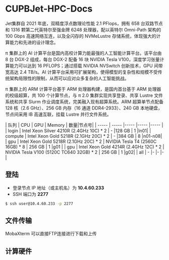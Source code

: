 # CUPBJet-HPC-Docs

Jet集群自 2021 年底，双精度浮点数理论性能 2.1 PFlops，拥有 658 台双路节点和 1316 颗第二代英特尔至强金牌 6248 处理器，配以英特尔 Omni-Path 架构的 100 Gbps 高速网络互连，以及全闪存的 NVMeLustre 存储系统，体现强大的计算能力和先进的设计理念。

π 集群上的 AI 计算平台是国内高校计算力能最强的人工智能计算平台。该平台由 8 台 DGX-2 组成，每台 DGX-2 配备 16 块 NVIDIA Tesla V100，深度学习张量计算能力可以达到 16 PFLOPS；通过搭载 NVIDIA NVSwitch 创新技术，GPU 间带宽高达 2.4 TB/s。AI 计算平台采用可扩展架构，使得模型的复杂性和规模不受传统架构局限性的限制，从而可以应对众多复杂的人工智能挑战。

π 集群上的 ARM 计算平台基于 ARM 处理器构建，是国内首台基于 ARM 处理器的校级超算，共 100 个计算节点，与 π 2.0 集群实现共享登录、共享 Lustre 文件系统和共享 Slurm 作业调度系统，完美融入现有超算系统。ARM 超算单节点配备 128 核（2.6 GHz）、256 GB 内存（16 通道 DDR4-2933）、240 GB 本地硬盘，节点间采用 IB 高速互联，挂载 Lustre 并行文件系统。

| 队列  | CPU | GPU | Memory | 数量|节点号|
| ----- | ----- |----- |----- |----- |
| login   | Intel Xeon Silver 4210R (2.4GHz 10C) * 2     | -  |128 GB  | 1  |ln01|
| compute | Intel Xeon Gold 5218R (2.1GHz 20C) * 2 | -  |384 GB  | 8  |n01-n08|
| gpu     | Intel Xeon Gold 5218R (2.1GHz 20C) * 2 | NVIDIA Tesla T4 (2560C 16GB) * 8  | 256 GB  | 1  |g01 |
| gpu     | Intel Xeon Gold 4214R   (2.4GHz 12C) * 2 | NVIDIA Tesla V100 (5120C TC640 32GB) * 2  | 256 GB  | 1  |g02|
| all     | -  |-  |-  |-  |


## 登陆
* 登录节点 IP 地址（或主机名）为 **10.4.60.233**
* SSH 端口为 **2277**
```bash
$ ssh user@10.4.60.233 -p 2277
```

## 文件传输
MobaXterm 可以直接FTP连接进行下载和上传

## 计算硬件

